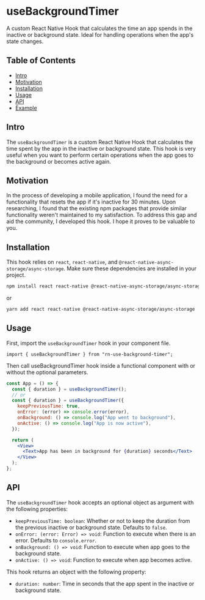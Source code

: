 <h1>useBackgroundTimer</h1>
<p>A custom React Native Hook that calculates the time an app spends in the inactive or background state. Ideal for handling operations when the app's state changes.</p>
<h2>Table of Contents</h2>
<ul>
<li><a href="#intro" target="_new">Intro</a></li>
<li><a href="#motivation" target="_new">Motivation</a></li>
<li><a href="#installation" target="_new">Installation</a></li>
<li><a href="#usage" target="_new">Usage</a></li>
<li><a href="#api" target="_new">API</a></li>
<li><a href="#example" target="_new">Example</a></li>
</ul>

## Intro

<p>The <code>useBackgroundTimer</code> is a custom React Native Hook that calculates the time spent by the app in the inactive or background state. This hook is very useful when you want to perform certain operations when the app goes to the background or becomes active again.</p>

## Motivation

<p>In the process of developing a mobile application, I found the need for a functionality that resets the app if it's inactive for 30 minutes. Upon researching, I found that the existing npm packages that provide similar functionality weren't maintained to my satisfaction. To address this gap and aid the community, I developed this hook. I hope it proves to be valuable to you.</p>

## Installation

<p>This hook relies on <code>react</code>, <code>react-native</code>, and <code>@react-native-async-storage/async-storage</code>. Make sure these dependencies are installed in your project.</p>

```bash
npm install react react-native @react-native-async-storage/async-storage
```

or

```bash
yarn add react react-native @react-native-async-storage/async-storage
```

## Usage

<p>First, import the <code>useBackgroundTimer</code> hook in your component file.</p>
<code>import { useBackgroundTimer } from "rn-use-background-timer";</code>

<p>Then call useBackgroundTimer hook inside a functional component with or without the optional parameters.</p>

```jsx
const App = () => {
  const { duration } = useBackgroundTimer();
  // or
  const { duration } = useBackgroundTimer({
    keepPreviousTime: true,
    onError: (error) => console.error(error),
    onBackground: () => console.log("App went to background"),
    onActive: () => console.log("App is now active"),
  });

  return (
    <View>
      <Text>App has been in background for {duration} seconds</Text>
    </View>
  );
};
```

## API

<p>The <code>useBackgroundTimer</code> hook accepts an optional object as argument with the following properties:</p>
<ul>
    <li><code>keepPreviousTime: boolean</code>: Whether or not to keep the duration from the previous inactive or background state. Defaults to <code>false</code>.</li>
    <li><code>onError: (error: Error) =&gt; void</code>: Function to execute when there is an error. Defaults to <code>console.error</code>.</li>
    <li><code>onBackground: () =&gt; void</code>: Function to execute when app goes to the background state.</li>
    <li><code>onActive: () =&gt; void</code>: Function to execute when app becomes active.</li>
</ul>
<p>This hook returns an object with the following property:</p>
<ul>
    <li><code>duration: number</code>: Time in seconds that the app spent in the inactive or background state.</li>
</ul>
